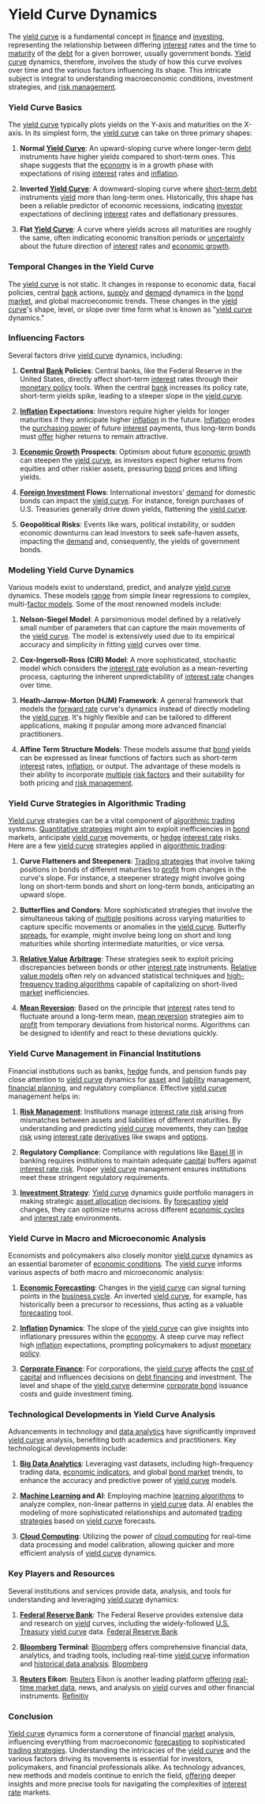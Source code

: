 # Yield Curve Dynamics

The [yield curve](../y/yield_curve.md) is a fundamental concept in [finance](../f/finance.md) and [investing](../i/investing.md), representing the relationship between differing [interest](../i/interest.md) rates and the time to [maturity](../m/maturity.md) of the [debt](../d/debt.md) for a given borrower, usually government bonds. [Yield curve](../y/yield_curve.md) dynamics, therefore, involves the study of how this curve evolves over time and the various factors influencing its shape. This intricate subject is integral to understanding macroeconomic conditions, investment strategies, and [risk management](../r/risk_management.md).

### Yield Curve Basics
The [yield curve](../y/yield_curve.md) typically plots yields on the Y-axis and maturities on the X-axis. In its simplest form, the [yield curve](../y/yield_curve.md) can take on three primary shapes:

1. **Normal [Yield Curve](../y/yield_curve.md)**: An upward-sloping curve where longer-term [debt](../d/debt.md) instruments have higher yields compared to short-term ones. This shape suggests that the [economy](../e/economy.md) is in a growth phase with expectations of rising [interest](../i/interest.md) rates and [inflation](../i/inflation.md).
   
2. **Inverted [Yield Curve](../y/yield_curve.md)**: A downward-sloping curve where [short-term debt](../s/short-term_debt.md) instruments [yield](../y/yield.md) more than long-term ones. Historically, this shape has been a reliable predictor of economic recessions, indicating [investor](../i/investor.md) expectations of declining [interest](../i/interest.md) rates and deflationary pressures.
   
3. **Flat [Yield Curve](../y/yield_curve.md)**: A curve where yields across all maturities are roughly the same, often indicating economic transition periods or [uncertainty](../u/uncertainty_in_trading.md) about the future direction of [interest](../i/interest.md) rates and [economic growth](../e/economic_growth.md).

### Temporal Changes in the Yield Curve
The [yield curve](../y/yield_curve.md) is not static. It changes in response to economic data, fiscal policies, central [bank](../b/bank.md) actions, [supply](../s/supply.md) and [demand](../d/demand.md) dynamics in the [bond market](../b/bond_market.md), and global macroeconomic trends. These changes in the [yield curve](../y/yield_curve.md)'s shape, level, or slope over time form what is known as "[yield curve](../y/yield_curve.md) dynamics."

### Influencing Factors
Several factors drive [yield curve](../y/yield_curve.md) dynamics, including:

1. **Central [Bank](../b/bank.md) Policies**: Central banks, like the Federal Reserve in the United States, directly affect short-term [interest](../i/interest.md) rates through their [monetary policy](../m/monetary_policy.md) tools. When the central [bank](../b/bank.md) increases its policy rate, short-term yields spike, leading to a steeper slope in the [yield curve](../y/yield_curve.md).
   
2. **[Inflation](../i/inflation.md) Expectations**: Investors require higher yields for longer maturities if they anticipate higher [inflation](../i/inflation.md) in the future. [Inflation](../i/inflation.md) erodes the [purchasing power](../p/purchasing_power.md) of future [interest](../i/interest.md) payments, thus long-term bonds must [offer](../o/offer.md) higher returns to remain attractive.
   
3. **[Economic Growth](../e/economic_growth.md) Prospects**: Optimism about future [economic growth](../e/economic_growth.md) can steepen the [yield curve](../y/yield_curve.md), as investors expect higher returns from equities and other riskier assets, pressuring [bond](../b/bond.md) prices and lifting yields.
   
4. **[Foreign Investment](../f/foreign_investment.md) Flows**: International investors' [demand](../d/demand.md) for domestic bonds can impact the [yield curve](../y/yield_curve.md). For instance, foreign purchases of U.S. Treasuries generally drive down yields, flattening the [yield curve](../y/yield_curve.md).

5. **Geopolitical Risks**: Events like wars, political instability, or sudden economic downturns can lead investors to seek safe-haven assets, impacting the [demand](../d/demand.md) and, consequently, the yields of government bonds.

### Modeling Yield Curve Dynamics
Various models exist to understand, predict, and analyze [yield curve](../y/yield_curve.md) dynamics. These models [range](../r/range.md) from simple linear regressions to complex, multi-[factor models](../f/factor_models.md). Some of the most renowned models include:

1. **Nelson-Siegel Model**: A parsimonious model defined by a relatively small number of parameters that can capture the main movements of the [yield curve](../y/yield_curve.md). The model is extensively used due to its empirical accuracy and simplicity in fitting [yield](../y/yield.md) curves over time.
   
2. **Cox-Ingersoll-Ross (CIR) Model**: A more sophisticated, stochastic model which considers the [interest rate](../i/interest_rate.md) evolution as a mean-reverting process, capturing the inherent unpredictability of [interest rate](../i/interest_rate.md) changes over time.
   
3. **Heath-Jarrow-Morton (HJM) Framework**: A general framework that models the [forward rate](../f/forward_rate.md) curve's dynamics instead of directly modeling the [yield curve](../y/yield_curve.md). It's highly flexible and can be tailored to different applications, making it popular among more advanced financial practitioners.

4. **Affine Term Structure Models**: These models assume that [bond](../b/bond.md) yields can be expressed as linear functions of factors such as short-term [interest](../i/interest.md) rates, [inflation](../i/inflation.md), or output. The advantage of these models is their ability to incorporate [multiple](../m/multiple.md) [risk factors](../r/risk_factors_in_trading.md) and their suitability for both pricing and [risk management](../r/risk_management.md).

### Yield Curve Strategies in Algorithmic Trading
[Yield curve](../y/yield_curve.md) strategies can be a vital component of [algorithmic trading](../a/algorithmic_trading.md) systems. [Quantitative strategies](../q/quantitative_strategies_in_trading.md) might aim to exploit inefficiencies in [bond](../b/bond.md) markets, anticipate [yield curve](../y/yield_curve.md) movements, or [hedge](../h/hedge.md) [interest rate](../i/interest_rate.md) risks. Here are a few [yield curve](../y/yield_curve.md) strategies applied in [algorithmic trading](../a/algorithmic_trading.md):

1. **Curve Flatteners and Steepeners**: [Trading strategies](../t/trading_strategies.md) that involve taking positions in bonds of different maturities to [profit](../p/profit.md) from changes in the curve's slope. For instance, a steepener strategy might involve going long on short-term bonds and short on long-term bonds, anticipating an upward slope.

2. **Butterflies and Condors**: More sophisticated strategies that involve the simultaneous taking of [multiple](../m/multiple.md) positions across varying maturities to capture specific movements or anomalies in the [yield curve](../y/yield_curve.md). Butterfly [spreads](../s/spreads.md), for example, might involve being long on short and long maturities while shorting intermediate maturities, or vice versa.

3. **[Relative Value](../r/relative_value.md) [Arbitrage](../a/arbitrage.md)**: These strategies seek to exploit pricing discrepancies between bonds or other [interest rate](../i/interest_rate.md) instruments. [Relative value models](../r/relative_value_models.md) often rely on advanced statistical techniques and [high-frequency trading algorithms](../h/high-frequency_trading_algorithms.md) capable of capitalizing on short-lived [market](../m/market.md) inefficiencies.

4. **[Mean Reversion](../m/mean_reversion.md)**: Based on the principle that [interest](../i/interest.md) rates tend to fluctuate around a long-term mean, [mean reversion](../m/mean_reversion.md) strategies aim to [profit](../p/profit.md) from temporary deviations from historical norms. Algorithms can be designed to identify and react to these deviations quickly.

### Yield Curve Management in Financial Institutions
Financial institutions such as banks, [hedge](../h/hedge.md) funds, and pension funds pay close attention to [yield curve](../y/yield_curve.md) dynamics for [asset](../a/asset.md) and [liability](../l/liability.md) management, [financial planning](../f/financial_planning.md), and regulatory compliance. Effective [yield curve](../y/yield_curve.md) management helps in:

1. **[Risk Management](../r/risk_management.md)**: Institutions manage [interest rate risk](../i/interest_rate_risk.md) arising from mismatches between assets and liabilities of different maturities. By understanding and predicting [yield curve](../y/yield_curve.md) movements, they can [hedge](../h/hedge.md) [risk](../r/risk.md) using [interest rate](../i/interest_rate.md) [derivatives](../d/derivatives.md) like swaps and [options](../o/options.md).

2. **Regulatory Compliance**: Compliance with regulations like [Basel III](../b/basel_iii.md) in banking requires institutions to maintain adequate [capital](../c/capital.md) buffers against [interest rate risk](../i/interest_rate_risk.md). Proper [yield curve](../y/yield_curve.md) management ensures institutions meet these stringent regulatory requirements.

3. **[Investment Strategy](../i/investment_strategy.md)**: [Yield curve](../y/yield_curve.md) dynamics guide portfolio managers in making strategic [asset allocation](../a/asset_allocation.md) decisions. By [forecasting](../f/forecasting.md) [yield](../y/yield.md) changes, they can optimize returns across different [economic cycles](../e/economic_cycles.md) and [interest rate](../i/interest_rate.md) environments.

### Yield Curve in Macro and Microeconomic Analysis
Economists and policymakers also closely monitor [yield curve](../y/yield_curve.md) dynamics as an essential barometer of [economic conditions](../e/economic_conditions.md). The [yield curve](../y/yield_curve.md) informs various aspects of both macro and microeconomic analysis:

1. **[Economic Forecasting](../e/economic_forecasting.md)**: Changes in the [yield curve](../y/yield_curve.md) can signal turning points in the [business cycle](../b/business_cycle.md). An inverted [yield curve](../y/yield_curve.md), for example, has historically been a precursor to recessions, thus acting as a valuable [forecasting](../f/forecasting.md) tool.

2. **[Inflation](../i/inflation.md) Dynamics**: The slope of the [yield curve](../y/yield_curve.md) can give insights into inflationary pressures within the [economy](../e/economy.md). A steep curve may reflect high [inflation](../i/inflation.md) expectations, prompting policymakers to adjust [monetary policy](../m/monetary_policy.md).

3. **[Corporate Finance](../c/corporate_finance.md)**: For corporations, the [yield curve](../y/yield_curve.md) affects the [cost of capital](../c/cost_of_capital.md) and influences decisions on [debt financing](../d/debt_financing.md) and investment. The level and shape of the [yield curve](../y/yield_curve.md) determine [corporate bond](../c/corporate_bond.md) issuance costs and guide investment timing.

### Technological Developments in Yield Curve Analysis
Advancements in technology and [data analytics](../d/data_analytics.md) have significantly improved [yield curve](../y/yield_curve.md) analysis, benefiting both academics and practitioners. Key technological developments include:

1. **[Big Data Analytics](../b/big_data_analytics_in_trading.md)**: Leveraging vast datasets, including high-frequency trading data, [economic indicators](../e/economic_indicators.md), and global [bond market](../b/bond_market.md) trends, to enhance the accuracy and predictive power of [yield curve](../y/yield_curve.md) models.

2. **[Machine Learning](../m/machine_learning.md) and AI**: Employing machine [learning algorithms](../l/learning_algorithms_in_trading.md) to analyze complex, non-linear patterns in [yield curve](../y/yield_curve.md) data. AI enables the modeling of more sophisticated relationships and automated [trading strategies](../t/trading_strategies.md) based on [yield curve](../y/yield_curve.md) forecasts.

3. **[Cloud Computing](../c/cloud_computing_in_trading.md)**: Utilizing the power of [cloud computing](../c/cloud_computing_in_trading.md) for real-time data processing and model calibration, allowing quicker and more efficient analysis of [yield curve](../y/yield_curve.md) dynamics.

### Key Players and Resources
Several institutions and services provide data, analysis, and tools for understanding and leveraging [yield curve](../y/yield_curve.md) dynamics:

1. **[Federal Reserve Bank](../f/federal_reserve_bank.md)**: The Federal Reserve provides extensive data and research on [yield](../y/yield.md) curves, including the widely-followed [U.S. Treasury](../u/u.s._treasury.md) [yield curve](../y/yield_curve.md) data. [Federal Reserve Bank](https://www.federalreserve.gov/)

2. **[Bloomberg](../b/bloomberg.md) Terminal**: [Bloomberg](../b/bloomberg.md) offers comprehensive financial data, analytics, and trading tools, including real-time [yield curve](../y/yield_curve.md) information and [historical data analysis](../h/historical_data_analysis.md). [Bloomberg](https://www.bloomberg.com/professional/solution/bloomberg-terminal/)

3. **[Reuters](../r/reuters.md) Eikon**: [Reuters](../r/reuters.md) Eikon is another leading platform [offering](../o/offering.md) [real-time market data](../r/real-time_market_data.md), news, and analysis on [yield](../y/yield.md) curves and other financial instruments. [Refinitiv](https://www.refinitiv.com/en/products/refinitiv-eikon-trading-software)

### Conclusion
[Yield curve](../y/yield_curve.md) dynamics form a cornerstone of financial [market](../m/market.md) analysis, influencing everything from macroeconomic [forecasting](../f/forecasting.md) to sophisticated [trading strategies](../t/trading_strategies.md). Understanding the intricacies of the [yield curve](../y/yield_curve.md) and the various factors driving its movements is essential for investors, policymakers, and financial professionals alike. As technology advances, new methods and models continue to enrich the field, [offering](../o/offering.md) deeper insights and more precise tools for navigating the complexities of [interest rate](../i/interest_rate.md) markets.